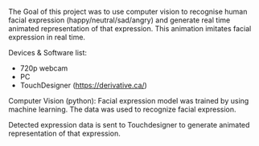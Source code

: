 The Goal of this project was to use computer vision to recognise human facial expression (happy/neutral/sad/angry) and generate real time animated representation of that expression.
This animation imitates facial expression in real time.

Devices & Software list:
* 720p webcam
* PC
* TouchDesigner (https://derivative.ca/)

Computer Vision (python): 
Facial expression model was trained by using machine learning. 
The data was used to recognize facial expression.

Detected expression data is sent to Touchdesigner to generate animated representation of that expression.
